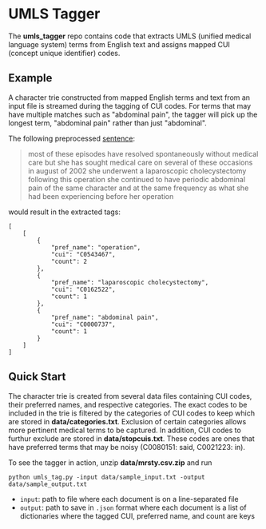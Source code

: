 # UMLS Tagger

The **umls_tagger** repo contains code that extracts UMLS (unified medical language system) terms from English text and assigns mapped CUI (concept unique identifier) codes.

## Example

A character trie constructed from mapped English terms and text from an input file is streamed during the tagging of CUI codes. For terms that may have multiple matches such as "abdominal pain", the tagger will pick up the longest term, "abdominal pain" rather than just "abdominal".

The following preprocessed [sentence](https://www.med.unc.edu/medselect/files/sample-3a.pdf):

> most of these episodes have resolved spontaneously without medical care but she has sought medical
> care on several of these occasions in august of 2002 she underwent a laparoscopic cholecystectomy 
> following this operation she continued to have periodic abdominal pain of the same character and at
> the same frequency as what she had been experiencing before her operation

would result in the extracted tags:

```
[
    [
        {
            "pref_name": "operation",
            "cui": "C0543467",
            "count": 2
        },
        {
            "pref_name": "laparoscopic cholecystectomy",
            "cui": "C0162522",
            "count": 1
        },
        {
            "pref_name": "abdominal pain",
            "cui": "C0000737",
            "count": 1
        }
    ]
]
```

## Quick Start

The character trie is created from several data files containing CUI codes, their preferred names, and respective categories.  The exact codes to be included in the trie is filtered by the categories of CUI codes to keep which are stored in **data/categories.txt**.  Exclusion of certain categories allows more pertinent medical terms to be captured. In addition, CUI codes to furthur exclude are stored in **data/stopcuis.txt**.  These codes are ones that have preferred terms that may be noisy (C0080151: said, C0021223: in).

To see the tagger in action, unzip **data/mrsty.csv.zip** and run

```
python umls_tag.py -input data/sample_input.txt -output data/sample_output.txt
```

* `input`: path to file where each document is on a line-separated file
* `output`: path to save in `.json` format where each document is a list of dictionaries where the tagged CUI, preferred name, and count are keys

